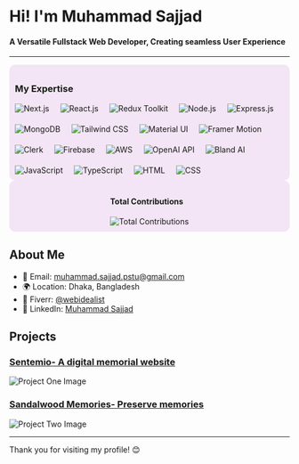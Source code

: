 # Hi! I'm Muhammad Sajjad

#### A Versatile Fullstack Web Developer, Creating seamless User Experience

---

<div style="display: flex; justify-content: space-around; padding: 10px; background-color: #f3e5f5; border-radius: 10px;">
  <div>
    <h3>My Expertise</h3>
    <div style="display: flex; flex-wrap: wrap; gap: 20px;">
      <img src="https://img.shields.io/badge/Next.js-black?style=for-the-badge&logo=next.js&logoColor=white" alt="Next.js" />
      <img src="https://img.shields.io/badge/React.js-61DAFB?style=for-the-badge&logo=react&logoColor=black" alt="React.js" />
      <img src="https://img.shields.io/badge/Redux%20Toolkit-764ABC?style=for-the-badge&logo=redux&logoColor=white" alt="Redux Toolkit" />
      <img src="https://img.shields.io/badge/Node.js-339933?style=for-the-badge&logo=nodedotjs&logoColor=white" alt="Node.js" />
      <img src="https://img.shields.io/badge/Express.js-000000?style=for-the-badge&logo=express&logoColor=white" alt="Express.js" />
      <img src="https://img.shields.io/badge/MongoDB-47A248?style=for-the-badge&logo=mongodb&logoColor=white" alt="MongoDB" />
      <img src="https://img.shields.io/badge/Tailwind%20CSS-38B2AC?style=for-the-badge&logo=tailwindcss&logoColor=white" alt="Tailwind CSS" />
      <img src="https://img.shields.io/badge/Material%20UI-0081CB?style=for-the-badge&logo=material-ui&logoColor=white" alt="Material UI" />
      <img src="https://img.shields.io/badge/Framer%20Motion-0055FF?style=for-the-badge&logo=framer&logoColor=white" alt="Framer Motion" />
      <img src="https://img.shields.io/badge/Clerk-0055FF?style=for-the-badge&logo=clerk&logoColor=white" alt="Clerk" />
      <img src="https://img.shields.io/badge/Firebase-FFCA28?style=for-the-badge&logo=firebase&logoColor=black" alt="Firebase" />
      <img src="https://img.shields.io/badge/AWS-232F3E?style=for-the-badge&logo=amazon-aws&logoColor=white" alt="AWS" />
      <img src="https://img.shields.io/badge/OpenAI%20API-412991?style=for-the-badge&logo=openai&logoColor=white" alt="OpenAI API" />
      <img src="https://img.shields.io/badge/Bland%20AI-00ADEF?style=for-the-badge&logo=ai&logoColor=white" alt="Bland AI" />
      <img src="https://img.shields.io/badge/JavaScript-F7DF1E?style=for-the-badge&logo=javascript&logoColor=black" alt="JavaScript" />
      <img src="https://img.shields.io/badge/TypeScript-3178C6?style=for-the-badge&logo=typescript&logoColor=white" alt="TypeScript" />
      <img src="https://img.shields.io/badge/HTML-E34F26?style=for-the-badge&logo=html5&logoColor=white" alt="HTML" />
      <img src="https://img.shields.io/badge/CSS-1572B6?style=for-the-badge&logo=css3&logoColor=white" alt="CSS" />
    </div>
  </div>
</div>

<div style="display: flex; justify-content: space-around; padding: 10px; background-color: #f3e5f5; border-radius: 10px;">
  <div>
    <h4>Total Contributions</h4>
    <img src="https://github-readme-streak-stats.herokuapp.com/?user=ThinkerSajjad" alt="Total Contributions" />
  </div>
</div>

## About Me
- 📧 Email: [muhammad.sajjad.pstu@gmail.com](mailto:muhammad.sajjad.pstu@gmail.com) 
- 🌍 Location: Dhaka, Bangladesh
- 🤝 Fiverr: [@webidealist](https://www.fiverr.com/webidealist?up_rollout=true)
- 💼 LinkedIn: [Muhammad Sajjad](https://www.linkedin.com/in/md-sajjad/)

## Projects

### [Sentemio- A digital memorial website](https://sentemio.de)
![Project One Image](https://i.postimg.cc/m2zXCKKB/Screenshot-165.png)

### [Sandalwood Memories- Preserve memories](https://www.sandalwoodmemories.com/)
![Project Two Image](https://i.postimg.cc/kgWThKnH/Screenshot-166.png)

---

Thank you for visiting my profile! 😊
